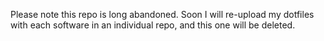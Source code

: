 Please note this repo is long abandoned. Soon I will re-upload my dotfiles with each software in an individual repo, and this one will be deleted.
